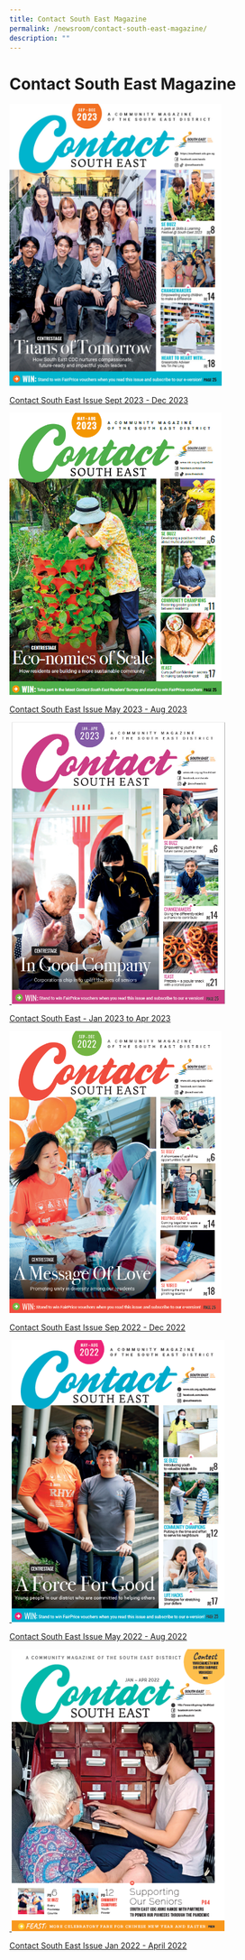 ```yaml
---
title: Contact South East Magazine
permalink: /newsroom/contact-south-east-magazine/
description: ""
---
```

Contact South East Magazine
===
<a href="https://go.gov.sg/csesep-dec2023v2"><img src="/images/NewsRoom/CSE/cse%20sep-dec2023.png" style="width:auto; height:500px;"></a>

[Contact South East Issue Sept 2023 - Dec 2023](https://go.gov.sg/csesep-dec2023v2) 


<a href="https://go.gov.sg/csemay-aug2023"><img src="/images/NewsRoom/CSE/contact%20se%20may-aug%202023.png" style="width:auto; height:500px;"></a>

[Contact South East Issue May 2023 - Aug 2023](https://go.gov.sg/csemay-aug2023) 
	
<a href="https://go.gov.sg/csejan-apr2023"> &nbsp;<img src="/images/NewsRoom/CSE/CSE%20Jan-Apr%202023%20-%20Cover%20Page.png" style="width:auto; height:500px;"></a>
	
[Contact South East - Jan 2023 to Apr 2023](https://go.gov.sg/csejan-apr2023)

<a href="https://go.gov.sg/csesep-dec2022v2"><img src="/images/NewsRoom/CSE/CSE%20Sep%20to%20Dec%202022%20-%20Cover.png" style="width:auto; height:500px;"></a>
	
[Contact South East Issue Sep 2022 - Dec 2022](https://go.gov.sg/csesep-dec2022v2) 
	
<a href="https://go.gov.sg/csemay-aug2022">&nbsp;<img src="/images/NewsRoom/CSE/CSE%20May%20to%20Aug%202022%20-%20Cover%20page.png" style="width:auto; height:500px;"></a>

[Contact South East Issue May 2022 - Aug 2022](https://go.gov.sg/csemay-aug2022) 
	
<a href="https://go.gov.sg/csejan-april2022">&nbsp;<img src="/images/NewsRoom/CSE/CSE%20Jan-Apr%202021%20-%20Cover%20Page.png" style="width:auto; height:500px;"></a>

[Contact South East Issue Jan 2022 - April 2022](https://go.gov.sg/csejan-april2022)